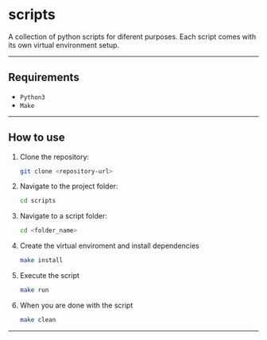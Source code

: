 # scripts
A collection of python scripts for diferent purposes. Each script comes with its own virtual environment setup.

---

## Requirements
- `Python3`
- `Make`

---

## How to use

1. Clone the repository:
   ```bash
   git clone <repository-url>
   ```

2. Navigate to the project folder:
   ```bash
   cd scripts
   ```

3. Navigate to a script folder:
   ```bash
   cd <folder_name>
   ```

4. Create the virtual enviroment and install dependencies
   ```bash
   make install
   ```

5. Execute the script
   ```bash
   make run
   ```

6. When you are done with the script
   ```bash
   make clean
   ```

---
